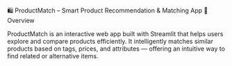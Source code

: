 🛍️ ProductMatch – Smart Product Recommendation & Matching App
📖 Overview

ProductMatch is an interactive web app built with Streamlit that helps users explore and compare products efficiently. It intelligently matches similar products based on tags, prices, and attributes — offering an intuitive way to find related or alternative items.
